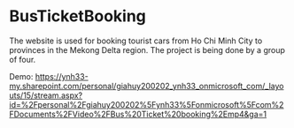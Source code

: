 # BusTicketBooking
The website is used for booking tourist cars from Ho Chi Minh City to provinces in the Mekong Delta region. The project is being done by a group of four.

Demo: https://ynh33-my.sharepoint.com/personal/giahuy200202_ynh33_onmicrosoft_com/_layouts/15/stream.aspx?id=%2Fpersonal%2Fgiahuy200202%5Fynh33%5Fonmicrosoft%5Fcom%2FDocuments%2FVideo%2FBus%20Ticket%20booking%2Emp4&ga=1
